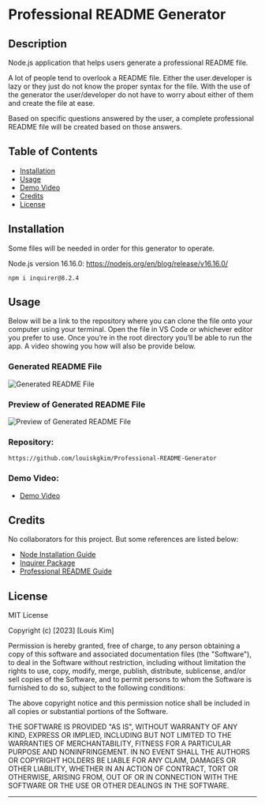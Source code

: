 # Professional README Generator

## Description

Node.js application that helps users generate a professional README file.

A lot of people tend to overlook a README file. Either the user.developer is lazy or they just do not know the proper syntax for the file. With the use of the generator the user/developer do not have to worry about either of them and create the file at ease.

Based on specific questions answered by the user, a complete professional README file will be created based on those answers.

## Table of Contents

- [Installation](#installation)
- [Usage](#usage)
- [Demo Video](#demovideo)
- [Credits](#credits)
- [License](#license)

## Installation
Some files will be needed in order for this generator to operate.

Node.js version 16.16.0: https://nodejs.org/en/blog/release/v16.16.0/

```
npm i inquirer@8.2.4
```

## Usage

Below will be a link to the repository where you can clone the file onto your computer using your terminal. 
Open the file in VS Code or whichever editor you prefer to use. Once you’re in the root directory you’ll be able to run the app.
A video showing you how will also be provide below.

### Generated README File
![Generated README File](https://user-images.githubusercontent.com/115679155/212218969-129baf66-a628-4b37-9391-93cb6e575858.png)

### Preview of Generated README File
![Preview of Generated README File](https://user-images.githubusercontent.com/115679155/212218965-bf926a8f-c59a-4cfb-970d-1a269959e699.png)


### Repository:
```
https://github.com/louiskgkim/Professional-README-Generator   
```

### Demo Video:

- [Demo Video](https://drive.google.com/file/d/17jzAC6ap_BKl2MfOZedtSDsamm4yYsfG/view?usp=share_link)

## Credits

No collaborators for this project. But some references are listed below:

- [Node Installation Guide](https://coding-boot-camp.github.io/full-stack/nodejs/how-to-install-nodejs/)
- [Inquirer Package](https://www.npmjs.com/package/inquirer/v/8.2.4/)
- [Professional README Guide](https://coding-boot-camp.github.io/full-stack/github/professional-readme-guide/)

## License

MIT License

Copyright (c) [2023] [Louis Kim]

Permission is hereby granted, free of charge, to any person obtaining a copy
of this software and associated documentation files (the "Software"), to deal
in the Software without restriction, including without limitation the rights
to use, copy, modify, merge, publish, distribute, sublicense, and/or sell
copies of the Software, and to permit persons to whom the Software is
furnished to do so, subject to the following conditions:

The above copyright notice and this permission notice shall be included in all
copies or substantial portions of the Software.

THE SOFTWARE IS PROVIDED "AS IS", WITHOUT WARRANTY OF ANY KIND, EXPRESS OR
IMPLIED, INCLUDING BUT NOT LIMITED TO THE WARRANTIES OF MERCHANTABILITY,
FITNESS FOR A PARTICULAR PURPOSE AND NONINFRINGEMENT. IN NO EVENT SHALL THE
AUTHORS OR COPYRIGHT HOLDERS BE LIABLE FOR ANY CLAIM, DAMAGES OR OTHER
LIABILITY, WHETHER IN AN ACTION OF CONTRACT, TORT OR OTHERWISE, ARISING FROM,
OUT OF OR IN CONNECTION WITH THE SOFTWARE OR THE USE OR OTHER DEALINGS IN THE
SOFTWARE.

---
